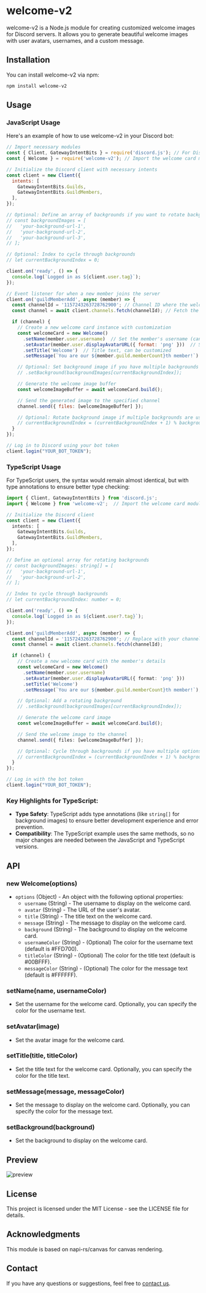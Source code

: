 # welcome-v2

welcome-v2 is a Node.js module for creating customized welcome images for Discord servers. It allows you to generate beautiful welcome images with user avatars, usernames, and a custom message.

## Installation

You can install welcome-v2 via npm:

```bash
npm install welcome-v2
```

## Usage

### JavaScript Usage

Here's an example of how to use welcome-v2 in your Discord bot:

```javascript
// Import necessary modules
const { Client, GatewayIntentBits } = require('discord.js'); // For Discord bot functionality
const { Welcome } = require('welcome-v2'); // Import the welcome card module

// Initialize the Discord client with necessary intents
const client = new Client({
  intents: [
    GatewayIntentBits.Guilds,
    GatewayIntentBits.GuildMembers,
  ],
});

// Optional: Define an array of backgrounds if you want to rotate backgrounds
// const backgroundImages = [
//   'your-background-url-1',
//   'your-background-url-2',
//   'your-background-url-3',
// ];

// Optional: Index to cycle through backgrounds
// let currentBackgroundIndex = 0;

client.on('ready', () => {
  console.log(`Logged in as ${client.user.tag}`);
});

// Event listener for when a new member joins the server
client.on('guildMemberAdd', async (member) => {
  const channelId = '1157243263728762900'; // Channel ID where the welcome message should be sent
  const channel = await client.channels.fetch(channelId); // Fetch the channel

  if (channel) {
    // Create a new welcome card instance with customization
    const welcomeCard = new Welcome()
      .setName(member.user.username)  // Set the member's username (can also customize color with .setName(member.user.username, '#HEXCODE'))
      .setAvatar(member.user.displayAvatarURL({ format: 'png' }))  // Set the user's avatar as the image
      .setTitle('Welcome')  // Title text, can be customized
      .setMessage(`You are our ${member.guild.memberCount}th member!`)  // Customize the welcome message

    // Optional: Set background image if you have multiple backgrounds to choose from
    // .setBackground(backgroundImages[currentBackgroundIndex]);

    // Generate the welcome image buffer
    const welcomeImageBuffer = await welcomeCard.build();

    // Send the generated image to the specified channel
    channel.send({ files: [welcomeImageBuffer] });

    // Optional: Rotate background image if multiple backgrounds are used
    // currentBackgroundIndex = (currentBackgroundIndex + 1) % backgroundImages.length;
  }
});

// Log in to Discord using your bot token
client.login("YOUR_BOT_TOKEN");
```

### TypeScript Usage

For TypeScript users, the syntax would remain almost identical, but with type annotations to ensure better type checking:

```typescript
import { Client, GatewayIntentBits } from 'discord.js';
import { Welcome } from 'welcome-v2';  // Import the welcome card module

// Initialize the Discord client
const client = new Client({
  intents: [
    GatewayIntentBits.Guilds,
    GatewayIntentBits.GuildMembers,
  ],
});

// Define an optional array for rotating backgrounds
// const backgroundImages: string[] = [
//   'your-background-url-1',
//   'your-background-url-2',
// ];

// Index to cycle through backgrounds
// let currentBackgroundIndex: number = 0;

client.on('ready', () => {
  console.log(`Logged in as ${client.user?.tag}`);
});

client.on('guildMemberAdd', async (member) => {
  const channelId = '1157243263728762900'; // Replace with your channel ID
  const channel = await client.channels.fetch(channelId);

  if (channel) {
    // Create a new welcome card with the member's details
    const welcomeCard = new Welcome()
      .setName(member.user.username)
      .setAvatar(member.user.displayAvatarURL({ format: 'png' }))
      .setTitle('Welcome')
      .setMessage(`You are our ${member.guild.memberCount}th member!`);

    // Optional: Add a rotating background
    // .setBackground(backgroundImages[currentBackgroundIndex]);

    // Generate the welcome card image
    const welcomeImageBuffer = await welcomeCard.build();

    // Send the welcome image to the channel
    channel.send({ files: [welcomeImageBuffer] });

    // Optional: Cycle through backgrounds if you have multiple options
    // currentBackgroundIndex = (currentBackgroundIndex + 1) % backgroundImages.length;
  }
});

// Log in with the bot token
client.login("YOUR_BOT_TOKEN");
```

### Key Highlights for TypeScript:
- **Type Safety**: TypeScript adds type annotations (like `string[]` for background images) to ensure better development experience and error prevention.
- **Compatibility**: The TypeScript example uses the same methods, so no major changes are needed between the JavaScript and TypeScript versions.

## API

### new Welcome(options)
- `options` (Object) - An object with the following optional properties:
  - `username` (String) - The username to display on the welcome card.
  - `avatar` (String) - The URL of the user's avatar.
  - `title` (String) - The title text on the welcome card.
  - `message` (String) - The message to display on the welcome card.
  - `background` (String) - The background to display on the welcome card.
  - `usernameColor` (String) - (Optional) The color for the username text (default is #FFD700).
  - `titleColor` (String) - (Optional) The color for the title text (default is #00BFFF).
  - `messageColor` (String) - (Optional) The color for the message text (default is #FFFFFF).

### setName(name, usernameColor)
- Set the username for the welcome card. Optionally, you can specify the color for the username text.

### setAvatar(image)
- Set the avatar image for the welcome card.

### setTitle(title, titleColor)
- Set the title text for the welcome card. Optionally, you can specify the color for the title text.

### setMessage(message, messageColor)
- Set the message to display on the welcome card. Optionally, you can specify the color for the message text.

### setBackground(background)
- Set the background to display on the welcome card.

## Preview
![preview](https://s6.imgcdn.dev/8VyEC.png)

## License

This project is licensed under the MIT License - see the LICENSE file for details.

## Acknowledgments

This module is based on napi-rs/canvas for canvas rendering.

## Contact

If you have any questions or suggestions, feel free to [contact us](https://discord.gg/ZmyjpJ5RFq).
